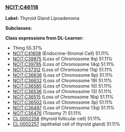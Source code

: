 
### [NCIT:C46118](http://purl.obolibrary.org/obo/NCIT_C46118)
**Label:** Thyroid Gland Lipoadenoma

**Subclasses:** 

**Class expressions from DL-Learner:**

- Thing 55.37%
- [NCIT:C41608](http://purl.obolibrary.org/obo/NCIT_C41608) (Endocrine-Stromal Cell) 51.11%
- [NCIT:C39875](http://purl.obolibrary.org/obo/NCIT_C39875) (Loss of Chromosome 9q) 51.11%
- [NCIT:C39795](http://purl.obolibrary.org/obo/NCIT_C39795) (Loss of Chromosome 14q) 51.11%
- [NCIT:C37312](http://purl.obolibrary.org/obo/NCIT_C37312) (Loss of Chromosome 11q) 51.11%
- [NCIT:C36636](http://purl.obolibrary.org/obo/NCIT_C36636) (Loss of Chromosome 9p) 51.11%
- [NCIT:C36632](http://purl.obolibrary.org/obo/NCIT_C36632) (Loss of Chromosome 19) 51.11%
- [NCIT:C36585](http://purl.obolibrary.org/obo/NCIT_C36585) (Loss of Chromosome 10) 51.11%
- [NCIT:C36536](http://purl.obolibrary.org/obo/NCIT_C36536) (Loss of Chromosome 13) 51.11%
- [NCIT:C36515](http://purl.obolibrary.org/obo/NCIT_C36515) (Loss of Chromosome 16q) 51.11%
- [NCIT:C36502](http://purl.obolibrary.org/obo/NCIT_C36502) (Loss of Chromosome 3p) 51.11%
- [NCIT:C36497](http://purl.obolibrary.org/obo/NCIT_C36497) (Loss of Chromosome 13q) 51.11%
- [NCIT:C36476](http://purl.obolibrary.org/obo/NCIT_C36476) (Trisomy 7) 51.11%
- [CL:0002258](http://purl.obolibrary.org/obo/CL_0002258) (thyroid follicular cell) 51.11%
- [CL:0002257](http://purl.obolibrary.org/obo/CL_0002257) (epithelial cell of thyroid gland) 51.11%


